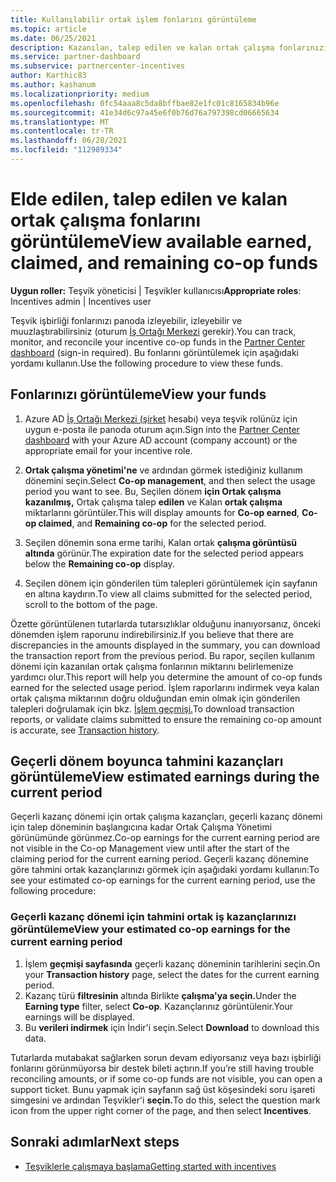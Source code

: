 ```yaml
---
title: Kullanılabilir ortak işlem fonlarını görüntüleme
ms.topic: article
ms.date: 06/25/2021
description: Kazanılan, talep edilen ve kalan ortak çalışma fonlarınızı görüntülemeyi, sona erme tarihlerini görüntülemeyi ve tutarsız tutarları muhtıra yapmayı öğrenin.
ms.service: partner-dashboard
ms.subservice: partnercenter-incentives
author: Karthic83
ms.author: kashanum
ms.localizationpriority: medium
ms.openlocfilehash: 0fc54aaa8c5da8bffbae82e1fc01c8165834b96e
ms.sourcegitcommit: 41e34d6c97a45e6f0b76d76a797398cd06665634
ms.translationtype: MT
ms.contentlocale: tr-TR
ms.lasthandoff: 06/28/2021
ms.locfileid: "112989334"
---
```

# <a name="view-available-earned-claimed-and-remaining-co-op-funds"></a><span data-ttu-id="26c26-103">Elde edilen, talep edilen ve kalan ortak çalışma fonlarını görüntüleme</span><span class="sxs-lookup"><span data-stu-id="26c26-103">View available earned, claimed, and remaining co-op funds</span></span>

<span data-ttu-id="26c26-104">**Uygun roller:** Teşvik yöneticisi | Teşvikler kullanıcısı</span><span class="sxs-lookup"><span data-stu-id="26c26-104">**Appropriate roles**: Incentives admin | Incentives user</span></span>

<span data-ttu-id="26c26-105">Teşvik işbirliği fonlarınızı panoda izleyebilir, izleyebilir ve muuzlaştırabilirsiniz (oturum [İş Ortağı Merkezi](https://partner.microsoft.com/dashboard/) gerekir).</span><span class="sxs-lookup"><span data-stu-id="26c26-105">You can track, monitor, and reconcile your incentive co-op funds in the [Partner Center dashboard](https://partner.microsoft.com/dashboard/) (sign-in required).</span></span> <span data-ttu-id="26c26-106">Bu fonlarını görüntülemek için aşağıdaki yordamı kullanın.</span><span class="sxs-lookup"><span data-stu-id="26c26-106">Use the following procedure to view these funds.</span></span>

## <a name="view-your-funds"></a><span data-ttu-id="26c26-107">Fonlarınızı görüntüleme</span><span class="sxs-lookup"><span data-stu-id="26c26-107">View your funds</span></span>

1. <span data-ttu-id="26c26-108">Azure AD [İş Ortağı Merkezi (şirket](https://partner.microsoft.com/dashboard/) hesabı) veya teşvik rolünüz için uygun e-posta ile panoda oturum açın.</span><span class="sxs-lookup"><span data-stu-id="26c26-108">Sign into the [Partner Center dashboard](https://partner.microsoft.com/dashboard/) with your Azure AD account (company account) or the appropriate email for your incentive role.</span></span>

2. <span data-ttu-id="26c26-109">**Ortak çalışma yönetimi'ne** ve ardından görmek istediğiniz kullanım dönemini seçin.</span><span class="sxs-lookup"><span data-stu-id="26c26-109">Select **Co-op management**, and then select the usage period you want to see.</span></span> <span data-ttu-id="26c26-110">Bu, Seçilen dönem **için Ortak çalışma kazanılmış,** Ortak çalışma talep **edilen** ve Kalan **ortak çalışma** miktarlarını görüntüler.</span><span class="sxs-lookup"><span data-stu-id="26c26-110">This will display amounts for **Co-op earned**, **Co-op claimed**, and **Remaining co-op** for the selected period.</span></span>

3. <span data-ttu-id="26c26-111">Seçilen dönemin sona erme tarihi, Kalan ortak **çalışma görüntüsü altında** görünür.</span><span class="sxs-lookup"><span data-stu-id="26c26-111">The expiration date for the selected period appears below the **Remaining co-op** display.</span></span>  

4. <span data-ttu-id="26c26-112">Seçilen dönem için gönderilen tüm talepleri görüntülemek için sayfanın en altına kaydırın.</span><span class="sxs-lookup"><span data-stu-id="26c26-112">To view all claims submitted for the selected period, scroll to the bottom of the page.</span></span>

<span data-ttu-id="26c26-113">Özette görüntülenen tutarlarda tutarsızlıklar olduğunu inanıyorsanız, önceki dönemden işlem raporunu indirebilirsiniz.</span><span class="sxs-lookup"><span data-stu-id="26c26-113">If you believe that there are discrepancies in the amounts displayed in the summary, you can download the transaction report from the previous period.</span></span> <span data-ttu-id="26c26-114">Bu rapor, seçilen kullanım dönemi için kazanılan ortak çalışma fonlarının miktarını belirlemenize yardımcı olur.</span><span class="sxs-lookup"><span data-stu-id="26c26-114">This report will help you determine the amount of co-op funds earned for the selected usage period.</span></span> <span data-ttu-id="26c26-115">İşlem raporlarını indirmek veya kalan ortak çalışma miktarının doğru olduğundan emin olmak için gönderilen talepleri doğrulamak için bkz. [İşlem geçmişi.](./payout-statement.md#transaction-history)</span><span class="sxs-lookup"><span data-stu-id="26c26-115">To download transaction reports, or validate claims submitted to ensure the remaining co-op amount is accurate, see [Transaction history](./payout-statement.md#transaction-history).</span></span>

## <a name="view-estimated-earnings-during-the-current-period"></a><span data-ttu-id="26c26-116">Geçerli dönem boyunca tahmini kazançları görüntüleme</span><span class="sxs-lookup"><span data-stu-id="26c26-116">View estimated earnings during the current period</span></span>
<span data-ttu-id="26c26-117">Geçerli kazanç dönemi için ortak çalışma kazançları, geçerli kazanç dönemi için talep döneminin başlangıcına kadar Ortak Çalışma Yönetimi görünümünde görünmez.</span><span class="sxs-lookup"><span data-stu-id="26c26-117">Co-op earnings for the current earning period are not visible in the Co-op Management view until after the start of the claiming period for the current earning period.</span></span> <span data-ttu-id="26c26-118">Geçerli kazanç dönemine göre tahmini ortak kazançlarınızı görmek için aşağıdaki yordamı kullanın:</span><span class="sxs-lookup"><span data-stu-id="26c26-118">To see your estimated co-op earnings for the current earning period, use the following procedure:</span></span>

### <a name="view-your-estimated-co-op-earnings-for-the-current-earning-period"></a><span data-ttu-id="26c26-119">Geçerli kazanç dönemi için tahmini ortak iş kazançlarınızı görüntüleme</span><span class="sxs-lookup"><span data-stu-id="26c26-119">View your estimated co-op earnings for the current earning period</span></span>

1. <span data-ttu-id="26c26-120">İşlem **geçmişi sayfasında** geçerli kazanç döneminin tarihlerini seçin.</span><span class="sxs-lookup"><span data-stu-id="26c26-120">On your **Transaction history** page, select the dates for the current earning period.</span></span>
2. <span data-ttu-id="26c26-121">Kazanç türü **filtresinin** altında Birlikte **çalışma'ya seçin.**</span><span class="sxs-lookup"><span data-stu-id="26c26-121">Under the **Earning type** filter, select **Co-op**.</span></span> <span data-ttu-id="26c26-122">Kazançlarınız görüntülenir.</span><span class="sxs-lookup"><span data-stu-id="26c26-122">Your earnings will be displayed.</span></span>
3. <span data-ttu-id="26c26-123">Bu **verileri indirmek** için İndir'i seçin.</span><span class="sxs-lookup"><span data-stu-id="26c26-123">Select **Download** to download this data.</span></span>

<span data-ttu-id="26c26-124">Tutarlarda mutabakat sağlarken sorun devam ediyorsanız veya bazı işbirliği fonlarını görünmüyorsa bir destek bileti açtırın.</span><span class="sxs-lookup"><span data-stu-id="26c26-124">If you’re still having trouble reconciling amounts, or if some co-op funds are not visible, you can open a support ticket.</span></span> <span data-ttu-id="26c26-125">Bunu yapmak için sayfanın sağ üst köşesindeki soru işareti simgesini ve ardından Teşvikler'i **seçin.**</span><span class="sxs-lookup"><span data-stu-id="26c26-125">To do this, select the question mark icon from the upper right corner of the page, and then select **Incentives**.</span></span>

## <a name="next-steps"></a><span data-ttu-id="26c26-126">Sonraki adımlar</span><span class="sxs-lookup"><span data-stu-id="26c26-126">Next steps</span></span>

- [<span data-ttu-id="26c26-127">Teşviklerle çalışmaya başlama</span><span class="sxs-lookup"><span data-stu-id="26c26-127">Getting started with incentives</span></span>](incentives-get-started-intro.md)